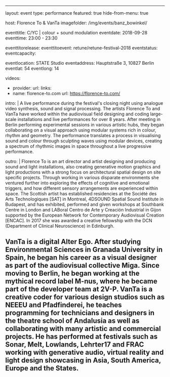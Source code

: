 ---
layout: event
type: performance
featured: true
hide-from-menu: true

host: Florence To & VanTa
imagefolder: /img/events/banz_bowinkel/

eventtitle: C/YC | colour + sound modulation
eventdate: 2018-09-28
eventtime: 23:00 - 23:30

eventtitorelease:
eventtitoevent: retune/retune-festival-2018
eventstatus:
eventcapacity:

eventlocation: STATE Studio
eventaddress: Hauptstraße 3, 10827 Berlin
eventlat: 54
eventlong: 14

videos:
  - provider:
    url:
 links:
  - name: florence-to.com
    url: https://florence-to.com/

intro: |
  A live performance during the festival's closing night using analogue video synthesis, sound and signal processing. The artists Florence To and VanTa have worked within the audiovisual field designing and coding large-scale installations and live performances for over 8 years. After meeting in Berlin performing experimental sessions in various artistic hubs, they began collaborating on a visual approach using modular systems rich in colour, rhythm and geometry. The performance translates a process in visualising sound and colour through sculpting waves using modular devices, creating a spectrum of rhythmic images in space throughout a live progressive performance.

outro: |
  Florence To is an art director and artist designing and producing sound and light installations, also creating generative motion graphics and light productions with a strong focus on architectural spatial design on site specific projects. Through working in various disparate environments she ventured further into exploring the effects of cognitive and emotional triggers, and how different sensory arrangements are experienced within space. The Scottish artist has established residencies at the Société des Arts Technologiques [SAT] in Montreal, 4DSOUND Spatial Sound Institute in Budapest, and has exhibited, performed and given workshops at Southbank Centre in London and LABoral Centro de Arte y Creación Industrial in Gijon supported by the European Network for Contemporary Audiovisual Creation [ENCAC]. In 2017 she was awarded a creative fellowship with the DCN (Department of Clinical Neuroscience) in Edinburgh.

  VanTa is a digital Alter Ego. After studying Environmental Sciences in Granada University in Spain, he began his career as a visual designer as part of the audiovisual collective Miga. Since moving to Berlin, he began working at the mythical record label M-nus, where he became part of the developer team at 2V-P. VanTa is a creative coder for various design studios such as NEEEU and Pfadfinderei, he teaches programming for technicians and designers in the theatre school of Andalusia as well as collaborating with many artistic and commercial projects. He has performed at festivals such as Sonar, Melt, Lowlands, Lehrter17 and FRAC working with generative audio, virtual reality and light design showcasing in Asia, South America, Europe and the States.
 ---

